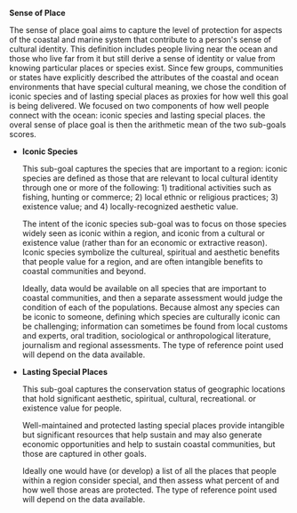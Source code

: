 **Sense of Place**

The sense of place goal aims to capture the level of protection for aspects of the coastal and marine system that contribute to a person's sense of cultural identity. This definition includes people living near the ocean and those who live far from it but still derive a sense of identity or value from knowing particular places or species exist. Since few groups, communities or states have explicitly described the attributes of the coastal and ocean environments that have special cultural meaning, we chose the condition of iconic species and of lasting special places as proxies for how well this goal is being delivered. We focused on two components of how well people connect with the ocean: iconic species and lasting special places. the overal sense of place goal is then the arithmetic mean of the two sub-goals scores.

  - **Iconic Species**

    This sub-goal captures the species that are important to a region: iconic species are defined as those that are relevant to local cultural identity through one or more of the following: 1) traditional activities such as fishing, hunting or commerce; 2) local ethnic or religious practices; 3) existence value; and 4) locally-recognized aesthetic value.

    The intent of the iconic species sub-goal was to focus on those species widely seen as iconic within a region, and iconic from a cultural or existence value (rather than for an economic or extractive reason). Iconic species symbolize the cultureal, spiritual and aesthetic benefits that people value for a region, and are often intangible benefits to coastal communities and beyond.

    Ideally, data would be available on all species that are important to coastal communities, and then a separate assessment would judge the condition of each of the populations. Because almost any species can be iconic to someone, defining which species are culturally iconic can be challenging; information can sometimes be found from local customs and experts, oral tradition, sociological or anthropological literature, journalism and regional assessments. The type of reference point used will depend on the data available.

  - **Lasting Special Places**

    This sub-goal captures the conservation status of geographic locations that hold significant aesthetic, spiritual, cultural, recreational. or existence value for people.

    Well-maintained and protected lasting special places provide intangible but significant resources that help sustain and may also generate economic opportunities and help to sustain coastal communities, but those are captured in other goals.

    Ideally one would have (or develop) a list of all the places that people within a region consider special, and then assess what percent of and how well those areas are protected. The type of reference point used will depend on the data available.
